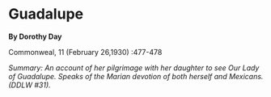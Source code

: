 Guadalupe
=========

**By Dorothy Day**

Commonweal, 11 (February 26,1930) :477-478

*Summary: An account of her pilgrimage with her daughter to see Our Lady
of Guadalupe. Speaks of the Marian devotion of both herself and
Mexicans. (DDLW \#31).*


